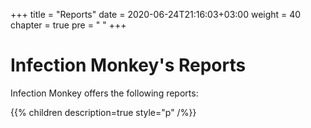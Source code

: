 +++
title = "Reports"
date = 2020-06-24T21:16:03+03:00
weight = 40
chapter = true
pre = "<i class='fas fa-scroll'></i> "
+++

# Infection Monkey's Reports

Infection Monkey offers the following reports:

{{% children description=true style="p" /%}}
